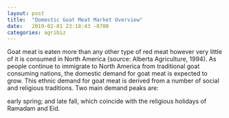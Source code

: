 ```yaml
---
layout: post
title:  "Domestic Goat Meat Market Overview"
date:   2019-02-01 23:18:43 -0700
categories: agribiz 
---
```

Goat meat is eaten more than any other type of red meat however very little of it is consumed in North America (source: Alberta Agriculture, 1994). As people continue to immigrate to North America from traditional goat consuming nations, the domestic demand for goat meat is expected to grow. This ethnic demand for goat meat is derived from a number of social and religious traditions. Two main demand peaks are:

early spring; and
late fall, which coincide with the religious holidays of Ramadam and Eid.
